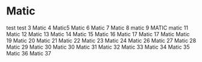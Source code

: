 # Matic
test
test 3
Matic 4
Matic5
Matic 6
Matic 7
Matic 8
matic 9
MATIC
matic 11
Matic 12
Matic 13
Matic 14
Matic 15
Matic 16
Matic 17
Matic 17
Matic
Matic 19
Matic 20
Matic 21
Matic 22
Matic 23
Matic 24
Matic 26
Matic 27
Matic 28
Matic 29
Matic 30
Matic 30
Matic 31
Matic 32
Matic 33
Matic 34
Matic 35
Matic 36
Matic 37
